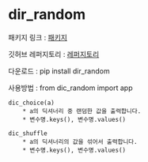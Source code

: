 # dir_random

패키지 링크 : [패키지](https://pypi.org/project/dic-random/)

깃허브 레퍼지토리 : [레퍼지토리](https://github.com/rhqkfdl/dic_random.git)

다운로드 : pip install dir_random

사용방법 : from dic_random import app

````
dic_choice(a)
    * a의 딕셔너리 중 랜덤한 값을 출력합니다.
    * 변수명.keys(), 변수명.values()
````

````
dic_shuffle
    * a의 딕셔너리의 값을 섞어서 출력합니다.
    * 변수명.keys(), 변수명.values()
````